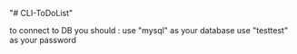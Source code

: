 "# CLI-ToDoList" 

to connect to DB you should :
use "mysql" as your database
use "testtest" as your password